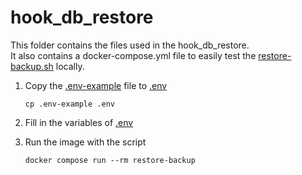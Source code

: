 # hook_db_restore

This folder contains the files used in the hook_db_restore.\
It also contains a docker-compose.yml file to easily test the [restore-backup.sh](restore-backup.sh) locally.

1. Copy the [.env-example](.env-example) file to [.env](.env)

    ```shell
    cp .env-example .env
    ```

2. Fill in the variables of [.env](.env)

3. Run the image with the script

    ```shell
    docker compose run --rm restore-backup
    ```

